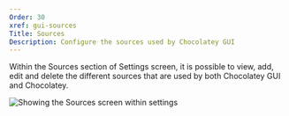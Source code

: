 ```yaml
---
Order: 30
xref: gui-sources
Title: Sources
Description: Configure the sources used by Chocolatey GUI
---
```


Within the Sources section of Settings screen, it is possible to view, add, edit and delete the different sources that are used by both Chocolatey GUI and Chocolatey.

![Showing the Sources screen within settings](/assets/images/chocolatey-gui/user_interface_settings_sources.png "Showing the Sources screen within settings")